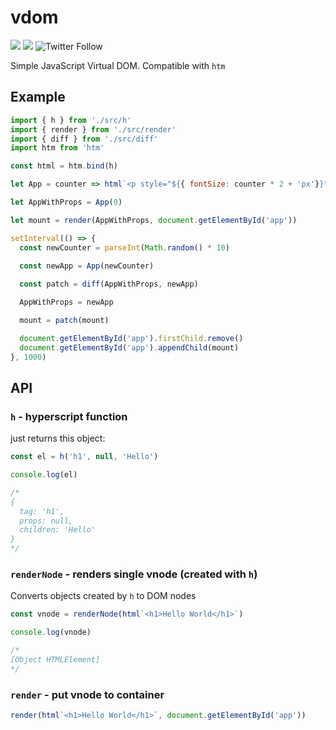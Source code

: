 # vdom

![](https://cdn.rawgit.com/LunaGao/BlessYourCodeTag/master/tags/unicorn.svg) ![](https://img.shields.io/github/languages/top/talentlessguy/vdom) ![Twitter Follow](https://img.shields.io/twitter/follow/v1rtl?style=social)

Simple JavaScript Virtual DOM. Compatible with `htm`

## Example

```js
import { h } from './src/h'
import { render } from './src/render'
import { diff } from './src/diff'
import htm from 'htm'

const html = htm.bind(h)

let App = counter => html`<p style="${{ fontSize: counter * 2 + 'px'}}"><span>${counter}</span></p>`

let AppWithProps = App(0)

let mount = render(AppWithProps, document.getElementById('app'))

setInterval(() => {
  const newCounter = parseInt(Math.random() * 10)
  
  const newApp = App(newCounter)

  const patch = diff(AppWithProps, newApp)

  AppWithProps = newApp

  mount = patch(mount)

  document.getElementById('app').firstChild.remove()
  document.getElementById('app').appendChild(mount)
}, 1000)
```

## API

### `h` - hyperscript function

just returns this object:

```js
const el = h('h1', null, 'Hello')

console.log(el)

/*
{
  tag: 'h1',
  props: null,
  children: 'Hello'
}
*/
```

### `renderNode` - renders single vnode (created with `h`)

Converts objects created by `h` to DOM nodes

```js
const vnode = renderNode(html`<h1>Hello World</h1>`)

console.log(vnode)

/*
[Object HTMLElement]
*/
```

### `render` - put vnode to container

```js
render(html`<h1>Hello World</h1>`, document.getElementById('app'))
```